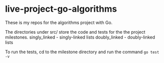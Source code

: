 # live-project-go-algorithms

These is my repos for the algorithms project with Go.

The directories under src/ store the code and tests for the the project milestones.
singly_linked - singly-linked lists
doubly_linked - doubly-linked lists

To run the tests, cd to the milestone directory and run the command
`go test -v`

